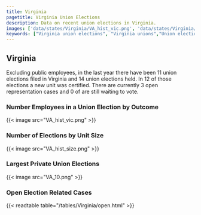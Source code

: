 ```yaml
---
title: Virginia
pagetitle: Virginia Union Elections
description: Data on recent union elections in Virginia.
images: ['data/states/Virginia/VA_hist_vic.png', 'data/states/Virginia/VA_hist_size.png', 'data/states/Virginia/VA_10.png']
keywords: ["Virginia union elections", "Virginia unions","Union elections"]
---
```

##  Virginia

Excluding public employees, in the last year there have been 11 union elections filed in Virginia and 14 union elections held. In 12 of those elections a new unit was certified. There are currently 3 open representation cases and 0 of are still waiting to vote.

### Number Employees in a Union Election by Outcome
{{< image src="VA_hist_vic.png" >}}

### Number of Elections by Unit Size
{{< image src="VA_hist_size.png" >}}

### Largest Private Union Elections
{{< image src="VA_10.png" >}}

### Open Election Related Cases
{{< readtable table="/tables/Virginia/open.html" >}}

